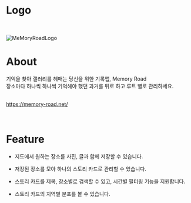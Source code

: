 Logo
=============
<br>

![MeMoryRoadLogo](https://user-images.githubusercontent.com/60086935/147746699-55a6b53a-b9a1-4a14-85a2-7df6f64ca18d.png)


About
=============
기억을 찾아 갤러리를 헤매는 당신을 위한 기록앱, Memory Road
<br>
장소마다 하나씩 하나씩 기억해야 했던 과거를 뒤로 하고 루트 별로 관리하세요. 
<br>
<br>


https://memory-road.net/

<br>

Feature
=============

 - 지도에서 원하는 장소를 사진, 글과 함께 저장할 수 있습니다.
 
 - 저장된 장소를 모아 하나의 스토리 카드로 관리할 수 있습니다.

 - 스토리 카드를 제목, 장소별로 검색할 수 있고, 시간별 필터링 기능을 지원합니다.
 
 - 스토리 카드의 지역별 분포를 볼 수 있습니다.














